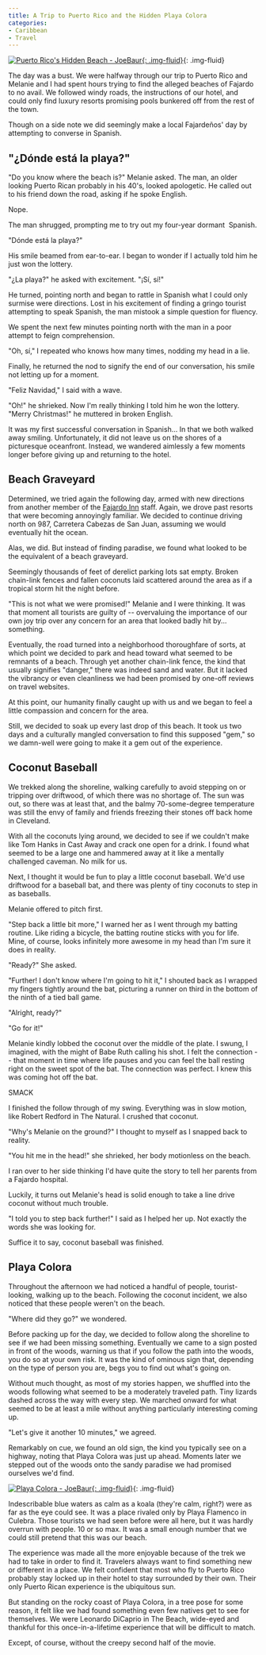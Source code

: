 ```yaml
---
title: A Trip to Puerto Rico and the Hidden Playa Colora
categories:
- Caribbean
- Travel
---
```


[![Puerto Rico's Hidden Beach - JoeBaur](https://withoutapath.com/wp-content/uploads/2013/11/Puerto-Ricos-Hidden-Beach-JoeBaur.jpg){: .img-fluid}](https://withoutapath.com/wp-content/uploads/2013/11/Puerto-Ricos-Hidden-Beach-JoeBaur.jpg){: .img-fluid}

The day was a bust. We were halfway through our trip to Puerto Rico and Melanie and I had spent hours trying to find the alleged beaches of Fajardo to no avail. We followed windy roads, the instructions of our hotel, and could only find luxury resorts promising pools bunkered off from the rest of the town.

Though on a side note we did seemingly make a local Fajardeños' day by attempting to converse in Spanish.

## "¿Dónde está la playa?"

"Do you know where the beach is?" Melanie asked. The man, an older looking Puerto Rican probably in his 40's, looked apologetic. He called out to his friend down the road, asking if he spoke English.

Nope.

The man shrugged, prompting me to try out my four-year dormant  Spanish.

"Dónde está la playa?"

His smile beamed from ear-to-ear. I began to wonder if I actually told him he just won the lottery.

"¿La playa?" he asked with excitement. "¡Sí, sí!"

He turned, pointing north and began to rattle in Spanish what I could only surmise were directions. Lost in his excitement of finding a gringo tourist attempting to speak Spanish, the man mistook a simple question for fluency.

We spent the next few minutes pointing north with the man in a poor attempt to feign comprehension.

"Oh, sí," I repeated who knows how many times, nodding my head in a lie.

Finally, he returned the nod to signify the end of our conversation, his smile not letting up for a moment.

"Feliz Navidad," I said with a wave.

"Oh!" he shrieked. Now I'm really thinking I told him he won the lottery. "Merry Christmas!" he muttered in broken English.

It was my first successful conversation in Spanish... In that we both walked away smiling. Unfortunately, it did not leave us on the shores of a picturesque oceanfront. Instead, we wandered aimlessly a few moments longer before giving up and returning to the hotel.

## Beach Graveyard

Determined, we tried again the following day, armed with new directions from another
member of the [Fajardo Inn](http://www.fajardoinn.com/) staff. Again, we drove past resorts that were becoming annoyingly familiar. We decided to continue driving north on 987, Carretera Cabezas de San Juan, assuming we would eventually hit the ocean.

Alas, we did. But instead of finding paradise, we found what looked to be the equivalent of a beach graveyard.

Seemingly thousands of feet of derelict parking lots sat empty. Broken chain-link fences and fallen coconuts laid scattered around the area as if a tropical storm hit the night before.

"This is not what we were promised!" Melanie and I were thinking. It was that moment all tourists are guilty of -- overvaluing the importance of our own joy trip over any concern for an area that looked badly hit by... something.

Eventually, the road turned into a neighborhood thoroughfare of sorts, at which point we decided to park and head toward what seemed to be remnants of a beach. Through yet another chain-link fence, the kind that usually signifies "danger," there was indeed sand and water. But it lacked the vibrancy or even cleanliness we had been promised by one-off reviews on travel websites.

At this point, our humanity finally caught up with us and we began to feel a little compassion and concern for the area.

Still, we decided to soak up every last drop of this beach. It took us two days and a culturally mangled conversation to find this supposed "gem," so we damn-well were going to make it a gem out of the experience.

## Coconut Baseball

We trekked along the shoreline, walking carefully to avoid stepping on or tripping over driftwood, of which there was no shortage of. The sun was out, so there was at least that, and the balmy 70-some-degree temperature was still the envy of family and friends freezing their stones off back home in Cleveland.

With all the coconuts lying around, we decided to see if we couldn't make like Tom Hanks in Cast Away and crack one open for a drink. I found what seemed to be a large one and hammered away at it like a mentally challenged caveman. No milk for us.

Next, I thought it would be fun to play a little coconut baseball. We'd use driftwood for a baseball bat, and there was plenty of tiny coconuts to step in as baseballs.

Melanie offered to pitch first.

"Step back a little bit more," I warned her as I went through my batting routine. Like riding a bicycle, the batting routine sticks with you for life. Mine, of course, looks infinitely more awesome in my head than I'm sure it does in reality.

"Ready?" She asked.

"Further! I don't know where I'm going to hit it," I shouted back as I wrapped my fingers tightly around the bat, picturing a runner on third in the bottom of the ninth of a tied ball game.

"Alright, ready?"

"Go for it!"

Melanie kindly lobbed the coconut over the middle of the plate. I swung, I imagined, with the might of Babe Ruth calling his shot. I felt the connection -- that moment in time where life pauses and you can feel the ball resting right on the sweet spot of the bat. The connection was perfect. I knew this was coming hot off the bat.

SMACK

I finished the follow through of my swing. Everything was in slow motion, like Robert Redford in The Natural. I crushed that coconut.

"Why's Melanie on the ground?" I thought to myself as I snapped back to reality.

"You hit me in the head!" she shrieked, her body motionless on the beach.

I ran over to her side thinking I'd have quite the story to tell her parents from a Fajardo hospital.

Luckily, it turns out Melanie's head is solid enough to take a line drive coconut without much trouble.

"I told you to step back further!" I said as I helped her up. Not exactly the words she was looking for.

Suffice it to say, coconut baseball was finished.

## Playa Colora

Throughout the afternoon we had noticed a handful of people, tourist-looking, walking up to the beach. Following the coconut incident, we also noticed that these people weren't on the beach.

"Where did they go?" we wondered.

Before packing up for the day, we decided to follow along the shoreline to see if we had been missing something. Eventually we came to a sign posted in front of the woods, warning us that if you follow the path into the woods, you do so at your own risk. It was the kind of ominous sign that, depending on the type of person you are, begs you to find out what's going on.

Without much thought, as most of my stories happen, we shuffled into the woods following what seemed to be a moderately traveled path. Tiny lizards dashed across the way with every step. We marched onward for what seemed to be at least a mile without anything particularly interesting coming up.

"Let's give it another 10 minutes," we agreed.

Remarkably on cue, we found an old sign, the kind you typically see on a highway, noting that Playa Colora was just up ahead. Moments later we stepped out of the woods onto the sandy paradise we had promised ourselves we'd find.

[![Playa Colora - JoeBaur](https://withoutapath.com/wp-content/uploads/2013/11/Playa-Colora-JoeBaur.jpg){: .img-fluid}](https://withoutapath.com/wp-content/uploads/2013/11/Playa-Colora-JoeBaur.jpg){: .img-fluid}

Indescribable blue waters as calm as a koala (they're calm, right?) were as far as the eye could see. It was a place rivaled only by Playa Flamenco in Culebra. Those tourists we had seen before were all here, but it was hardly overrun with people. 10 or so max. It was a small enough number that we could still pretend that this was our beach.

The experience was made all the more enjoyable because of the trek we had to take in order to find it. Travelers always want to find something new or different in a place. We felt confident that most who fly to Puerto Rico probably stay locked up in their hotel to stay surrounded by their own. Their only Puerto Rican experience is the ubiquitous sun.

But standing on the rocky coast of Playa Colora, in a tree pose for some reason, it felt like we had found something even few natives get to see for themselves. We were Leonardo DiCaprio in The Beach, wide-eyed and thankful for this once-in-a-lifetime experience that will be difficult to match.

Except, of course, without the creepy second half of the movie.
